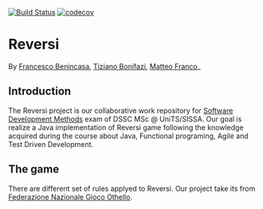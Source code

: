 [![Build Status](https://travis-ci.org/xcesco/reversi.svg?branch=master)](https://travis-ci.org/xcesco/reversi)
[![codecov](https://codecov.io/gh/xcesco/reversi/branch/master/graph/badge.svg)](https://codecov.io/gh/xcesco/reversi)

# Reversi
By [Francesco Benincasa](https://github.com/xcesco), [Tiziano Bonifazi](https://github.com/tboni91), [Matteo Franco](https://github.com/M4TT3O-91)_

## Introduction
The Reversi project is our collaborative work repository for [Software Development Methods](https://github.com/software-development-methods-19-20) exam of DSSC MSc @ UniTS/SISSA. Our goal is realize a Java implementation of Reversi game following the knowledge acquired during the course about Java, Functional programing, Agile and Test Driven Development.

## The game
There are different set of rules applyed to Reversi. Our project take its from [Federazione Nazionale Gioco Othello](http://www.fngo.it/regole.asp).


